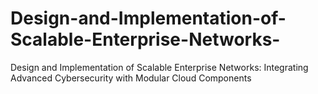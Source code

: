 # Design-and-Implementation-of-Scalable-Enterprise-Networks-
Design and Implementation of Scalable Enterprise Networks: Integrating Advanced Cybersecurity with Modular Cloud  Components
